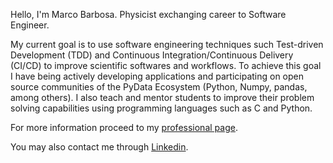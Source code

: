 Hello, I'm Marco Barbosa. Physicist exchanging career to Software Engineer.

My current goal is to use software engineering techniques such Test-driven Development (TDD) and Continuous Integration/Continuous Delivery (CI/CD) to improve scientific softwares and workflows. To achieve this goal I have being actively developing applications and participating on open source communities of the PyData Ecosystem (Python, Numpy, pandas, among others). I also teach and mentor students to improve their problem solving capabilities using programming languages such as C and Python.

For more information proceed to my [professional page](https://aureliobarbosa.github.io/aureliobarbosa).

You may also contact me through [Linkedin](https://www.linkedin.com/in/marco-barbosa-196638234/).
 